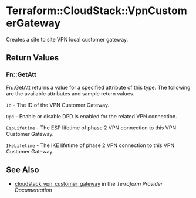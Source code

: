 # Terraform::CloudStack::VpnCustomerGateway

Creates a site to site VPN local customer gateway.

## Return Values

### Fn::GetAtt

Fn::GetAtt returns a value for a specified attribute of this type. The following are the available attributes and sample return values.

`Id` - The ID of the VPN Customer Gateway.

`Dpd` - Enable or disable DPD is enabled for the related VPN connection.

`EspLifetime` - The ESP lifetime of phase 2 VPN connection to this VPN Customer Gateway.

`IkeLifetime` - The IKE lifetime of phase 2 VPN connection to this VPN Customer Gateway.

## See Also

* [cloudstack_vpn_customer_gateway](https://www.terraform.io/docs/providers/cloudstack/r/vpn_customer_gateway.html) in the _Terraform Provider Documentation_